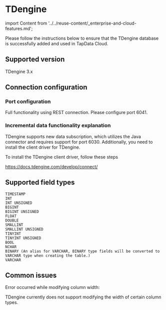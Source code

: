 # TDengine

import Content from '../../reuse-content/_enterprise-and-cloud-features.md';

<Content />

Please follow the instructions below to ensure that the TDengine database is successfully added and used in TapData Cloud.

## Supported version

TDengine 3.x

## Connection configuration

### Port configuration

Full functionality using REST connection. Please configure port 6041.

###  Incremental data functionality explanation

TDengine supports new data subscription, which utilizes the Java connector and requires support for port 6030. Additionally, you need to install the client driver for TDengine.

To install the TDengine client driver, follow these steps

https://docs.tdengine.com/develop/connect/

## Supported field types

```
TIMESTAMP
INT
INT UNSIGNED
BIGINT
BIGINT UNSIGNED
FLOAT
DOUBLE
SMALLINT
SMALLINT UNSIGNED
TINYINT
TINYINT UNSIGNED	
BOOL
NCHAR
BINARY (An alias for VARCHAR, BINARY type fields will be converted to VARCHAR type when creating the table.)
VARCHAR
```

## Common issues

Error occurred while modifying column width:

TDengine currently does not support modifying the width of certain column types.